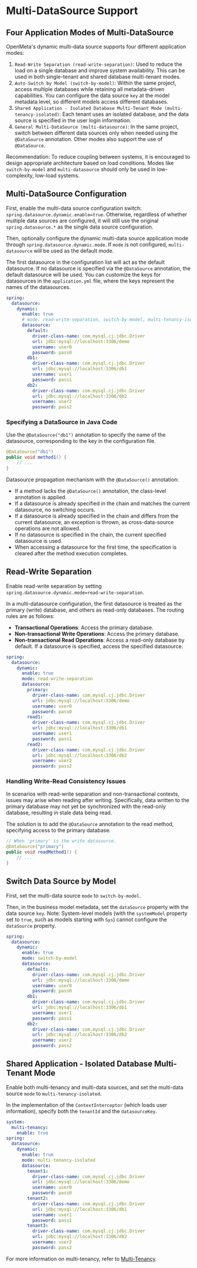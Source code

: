 # Multi-DataSource Support

## Four Application Modes of Multi-DataSource
OpenMeta's dynamic multi-data source supports four different application modes:
1. `Read-Write Separation (read-write-separation)`: Used to reduce the load on a single database and improve system availability. This can be used in both single-tenant and shared database multi-tenant modes.
2. `Auto-Switch by Model (switch-by-model)`: Within the same project, access multiple databases while retaining all metadata-driven capabilities. You can configure the data source `key` at the model metadata level, so different models access different databases.
3. `Shared Application - Isolated Database Multi-Tenant Mode (multi-tenancy-isolated)`: Each tenant uses an isolated database, and the data source is specified in the user login information.
4. `General Multi-DataSource (multi-datasource)`: In the same project, switch between different data sources only when needed using the `@DataSource` annotation. Other modes also support the use of `@DataSource`.

Recommendation: To reduce coupling between systems, it is encouraged to design appropriate architecture based on load conditions. Modes like `switch-by-model` and `multi-datasource` should only be used in low-complexity, low-load systems.

## Multi-DataSource Configuration
First, enable the multi-data source configuration switch: `spring.datasource.dynamic.enable=true`.
Otherwise, regardless of whether multiple data sources are configured, it will still use the original `spring.datasource.*` as the single data source configuration.

Then, optionally configure the dynamic multi-data source application mode through `spring.datasource.dynamic.mode`. If `mode` is not configured, `multi-datasource` will be used as the default mode.

The first datasource in the configuration list will act as the default datasource. If no datasource is specified via the `@DataSource` annotation, the default datasource will be used. You can customize the keys for datasources in the `application.yml` file, where the keys represent the names of the datasources.
```yml
spring:
  datasource:
    dynamic:
      enable: true
      # mode: read-write-separation, switch-by-model, multi-tenancy-isolated, multi-datasource(default)
      datasource:
        default:
          driver-class-name: com.mysql.cj.jdbc.Driver
          url: jdbc:mysql://localhost:3306/demo
          username: user0
          password: pass0
        db1:
          driver-class-name: com.mysql.cj.jdbc.Driver
          url: jdbc:mysql://localhost:3306/db1
          username: user1
          password: pass1
        db2:
          driver-class-name: com.mysql.cj.jdbc.Driver
          url: jdbc:mysql://localhost:3306/db2
          username: user2
          password: pass2
```

### Specifying a DataSource in Java Code
Use the `@DataSource("db1")` annotation to specify the name of the datasource, corresponding to the key in the configuration file.
```java
@DataSource("db1")
public void method1() {
    // ...
}
```

Datasource propagation mechanism with the `@DataSource()` annotation:
* If a method lacks the `@DataSource()` annotation, the class-level annotation is applied.
* If a datasource is already specified in the chain and matches the current datasource, no switching occurs.
* If a datasource is already specified in the chain and differs from the current datasource, an exception is thrown, as cross-data-source operations are not allowed.
* If no datasource is specified in the chain, the current specified datasource is used.
* When accessing a datasource for the first time, the specification is cleared after the method execution completes.

## Read-Write Separation
Enable read-write separation by setting `spring.datasource.dynamic.mode=read-write-separation`.

In a multi-datasource configuration, the first datasource is treated as the primary (write) database, and others as read-only databases. The routing rules are as follows:
* **Transactional Operations**: Access the primary database.
* **Non-transactional Write Operations**: Access the primary database.
* **Non-transactional Read Operations**: Access a read-only database by default. If a datasource is specified, access the specified datasource.
```yml
spring:
  datasource:
    dynamic:
      enable: true
      mode: read-write-separation
      datasource:
        primary:
          driver-class-name: com.mysql.cj.jdbc.Driver
          url: jdbc:mysql://localhost:3306/demo
          username: user0
          password: pass0
        read1:
          driver-class-name: com.mysql.cj.jdbc.Driver
          url: jdbc:mysql://localhost:3306/db1
          username: user1
          password: pass1
        read2:
          driver-class-name: com.mysql.cj.jdbc.Driver
          url: jdbc:mysql://localhost:3306/db2
          username: user2
          password: pass2
```

### Handling Write-Read Consistency Issues
In scenarios with read-write separation and non-transactional contexts, issues may arise when reading after writing. Specifically, data written to the primary database may not yet be synchronized with the read-only database, resulting in stale data being read.

The solution is to add the `@DataSource` annotation to the read method, specifying access to the primary database.
```java
// When 'primary' is the write datasource.
@DataSource("primary")
public void readMethod1() {
    // ...
}
```

## Switch Data Source by Model
First, set the multi-data source `mode` to `switch-by-model`.

Then, in the business model metadata, set the `dataSource` property with the data source `key`.
Note: System-level models (with the `systemModel` property set to `true`, such as models starting with `Sys`) cannot configure the `dataSource` property.
```yml
spring:
  datasource:
    dynamic:
      enable: true
      mode: switch-by-model
      datasource:
        default:
          driver-class-name: com.mysql.cj.jdbc.Driver
          url: jdbc:mysql://localhost:3306/demo
          username: user0
          password: pass0
        db1:
          driver-class-name: com.mysql.cj.jdbc.Driver
          url: jdbc:mysql://localhost:3306/db1
          username: user1
          password: pass1
        db2:
          driver-class-name: com.mysql.cj.jdbc.Driver
          url: jdbc:mysql://localhost:3306/db2
          username: user2
          password: pass2
```

## Shared Application - Isolated Database Multi-Tenant Mode
Enable both multi-tenancy and multi-data sources, and set the multi-data source `mode` to `multi-tenancy-isolated`.

In the implementation of the `ContextInterceptor` (which loads user information), specify both the `tenantId` and the `datasourceKey`.
```yml
system:
  multi-tenancy:
    enable: true
spring:
  datasource:
    dynamic:
      enable: true
      mode: multi-tenancy-isolated
      datasource:
        tenant1:
          driver-class-name: com.mysql.cj.jdbc.Driver
          url: jdbc:mysql://localhost:3306/demo
          username: user0
          password: pass0
        tenant2:
          driver-class-name: com.mysql.cj.jdbc.Driver
          url: jdbc:mysql://localhost:3306/db1
          username: user1
          password: pass1
        tenant3:
          driver-class-name: com.mysql.cj.jdbc.Driver
          url: jdbc:mysql://localhost:3306/db2
          username: user2
          password: pass2
```

For more information on multi-tenancy, refer to [Multi-Tenancy](./tenant).
